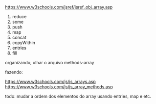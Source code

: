 https://www.w3schools.com/jsref/jsref_obj_array.asp

1. reduce
1. some
1. push
1. map
1. concat
1. copyWithin
1. entries
1. fill


organizando, olhar o arquivo methods-array

fazendo:


https://www.w3schools.com/js/js_arrays.asp
https://www.w3schools.com/js/js_array_methods.asp


todo:
mudar a ordem dos elementos do array usando entries, map e etc.